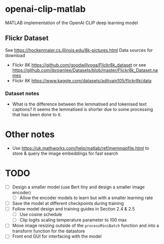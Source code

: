 # openai-clip-matlab
MATLAB implementation of the OpenAI CLIP deep learning model

## Flickr Dataset
See https://hockenmaier.cs.illinois.edu/8k-pictures.html 
Data sources for download
* Flickr 8K https://github.com/goodwillyoga/Flickr8k_dataset or see https://github.com/jbrownlee/Datasets/blob/master/Flickr8k_Dataset.names 
* Flickr 8K https://www.kaggle.com/datasets/adityajn105/flickr8k/data 

### Dataset notes
* What is the difference between the lemmatised and tokenised text captions? It seems the lemmatised is shorter due to some processing that has been done to it.

# Other notes
* Use https://uk.mathworks.com/help/matlab/ref/memmapfile.html to store & query the image embeddings for fast search

# TODO
- [ ] Design a smaller model (use Bert tiny and design a smaller image encoder)
    - [ ] Allow the encoder models to learn but with a smaller learning rate
- [ ] Save the model at different checkpoints during training
- [ ] Follow model design and training guides in Section 2.4 & 2.5
    - [ ] Use cosine schedule
    - [ ] Clip logits scaling temperature parameter to 100 max
- [ ] Move image resizing outside of the `processMiniBatch` function and into a transform function for the datastore
- [ ] Front end GUI for interfacing with the model